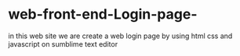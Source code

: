 # web-front-end-Login-page-

in this web site we are create a web login page by using html css and javascript on sumblime text editor
